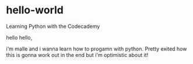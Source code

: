 # hello-world
Learning Python with the Codecademy 

hello hello, 

i'm malle and i wanna learn how to progamn with python. Pretty exited how this is gonna work out in the end but i'm optimistic about it! 
